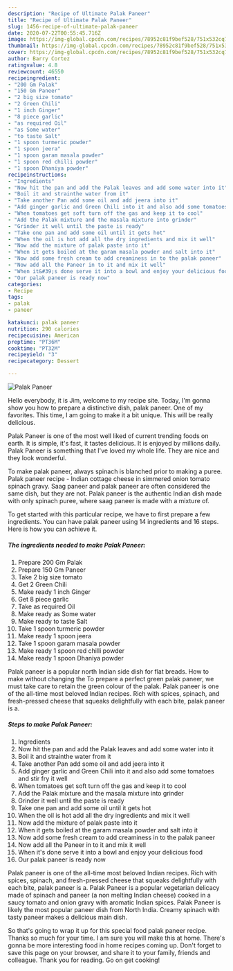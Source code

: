 ```yaml
---
description: "Recipe of Ultimate Palak Paneer"
title: "Recipe of Ultimate Palak Paneer"
slug: 1456-recipe-of-ultimate-palak-paneer
date: 2020-07-22T00:55:45.716Z
image: https://img-global.cpcdn.com/recipes/78952c81f9bef528/751x532cq70/palak-paneer-recipe-main-photo.jpg
thumbnail: https://img-global.cpcdn.com/recipes/78952c81f9bef528/751x532cq70/palak-paneer-recipe-main-photo.jpg
cover: https://img-global.cpcdn.com/recipes/78952c81f9bef528/751x532cq70/palak-paneer-recipe-main-photo.jpg
author: Barry Cortez
ratingvalue: 4.8
reviewcount: 46550
recipeingredient:
- "200 Gm Palak"
- "150 Gm Paneer"
- "2 big size tomato"
- "2 Green Chili"
- "1 inch Ginger"
- "8 piece garlic"
- "as required Oil"
- "as Some water"
- "to taste Salt"
- "1 spoon turmeric powder"
- "1 spoon jeera"
- "1 spoon garam masala powder"
- "1 spoon red chilli powder"
- "1 spoon Dhaniya powder"
recipeinstructions:
- "Ingredients"
- "Now hit the pan and add the Palak leaves and add some water into it"
- "Boil it and strainthe water from it"
- "Take another Pan add some oil and add jeera into it"
- "Add ginger garlic and Green Chili into it and also add some tomatoes and stir fry it well"
- "When tomatoes get soft turn off the gas and keep it to cool"
- "Add the Palak mixture and the masala mixture into grinder"
- "Grinder it well until the paste is ready"
- "Take one pan and add some oil until it gets hot"
- "When the oil is hot add all the dry ingredients and mix it well"
- "Now add the mixture of palak paste into it"
- "When it gets boiled at the garam masala powder and salt into it"
- "Now add some fresh cream to add creaminess in to the palak paneer"
- "Now add all the Paneer in to it and mix it well"
- "When it&#39;s done serve it into a bowl and enjoy your delicious food"
- "Our palak paneer is ready now"
categories:
- Recipe
tags:
- palak
- paneer

katakunci: palak paneer 
nutrition: 290 calories
recipecuisine: American
preptime: "PT36M"
cooktime: "PT32M"
recipeyield: "3"
recipecategory: Dessert

---
```



![Palak Paneer](https://img-global.cpcdn.com/recipes/78952c81f9bef528/751x532cq70/palak-paneer-recipe-main-photo.jpg)

Hello everybody, it is Jim, welcome to my recipe site. Today, I'm gonna show you how to prepare a distinctive dish, palak paneer. One of my favorites. This time, I am going to make it a bit unique. This will be really delicious.

Palak Paneer is one of the most well liked of current trending foods on earth. It is simple, it's fast, it tastes delicious. It is enjoyed by millions daily. Palak Paneer is something that I've loved my whole life. They are nice and they look wonderful.

To make palak paneer, always spinach is blanched prior to making a puree. Palak paneer recipe - Indian cottage cheese in simmered onion tomato spinach gravy. Saag paneer and palak paneer are often considered the same dish, but they are not. Palak paneer is the authentic Indian dish made with only spinach puree, where saag paneer is made with a mixture of.


To get started with this particular recipe, we have to first prepare a few ingredients. You can have palak paneer using 14 ingredients and 16 steps. Here is how you can achieve it.

<!--inarticleads1-->

##### The ingredients needed to make Palak Paneer:

1. Prepare 200 Gm Palak
1. Prepare 150 Gm Paneer
1. Take 2 big size tomato
1. Get 2 Green Chili
1. Make ready 1 inch Ginger
1. Get 8 piece garlic
1. Take as required Oil
1. Make ready as Some water
1. Make ready to taste Salt
1. Take 1 spoon turmeric powder
1. Make ready 1 spoon jeera
1. Take 1 spoon garam masala powder
1. Make ready 1 spoon red chilli powder
1. Make ready 1 spoon Dhaniya powder


Palak paneer is a popular north Indian side dish for flat breads. How to make without changing the To prepare a perfect green palak paneer, we must take care to retain the green colour of the palak. Palak paneer is one of the all-time most beloved Indian recipes. Rich with spices, spinach, and fresh-pressed cheese that squeaks delightfully with each bite, palak paneer is a. 

<!--inarticleads2-->

##### Steps to make Palak Paneer:

1. Ingredients
1. Now hit the pan and add the Palak leaves and add some water into it
1. Boil it and strainthe water from it
1. Take another Pan add some oil and add jeera into it
1. Add ginger garlic and Green Chili into it and also add some tomatoes and stir fry it well
1. When tomatoes get soft turn off the gas and keep it to cool
1. Add the Palak mixture and the masala mixture into grinder
1. Grinder it well until the paste is ready
1. Take one pan and add some oil until it gets hot
1. When the oil is hot add all the dry ingredients and mix it well
1. Now add the mixture of palak paste into it
1. When it gets boiled at the garam masala powder and salt into it
1. Now add some fresh cream to add creaminess in to the palak paneer
1. Now add all the Paneer in to it and mix it well
1. When it&#39;s done serve it into a bowl and enjoy your delicious food
1. Our palak paneer is ready now


Palak paneer is one of the all-time most beloved Indian recipes. Rich with spices, spinach, and fresh-pressed cheese that squeaks delightfully with each bite, palak paneer is a. Palak Paneer is a popular vegetarian delicacy made of spinach and paneer (a non melting Indian cheese) cooked in a saucy tomato and onion gravy with aromatic Indian spices. Palak Paneer is likely the most popular paneer dish from North India. Creamy spinach with tasty paneer makes a delicious main dish. 

So that's going to wrap it up for this special food palak paneer recipe. Thanks so much for your time. I am sure you will make this at home. There's gonna be more interesting food in home recipes coming up. Don't forget to save this page on your browser, and share it to your family, friends and colleague. Thank you for reading. Go on get cooking!
